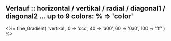 ##	Verlauf :: 	horizontal / vertikal / radial / diagonal1 / diagonal2 ... up to 9 colors: % => 'color'
<%= fine_Gradient( 'vertikal', 0 => 'ccc', 40 => 'a00', 60 => '0a0', 100 => 'fff' ) %>